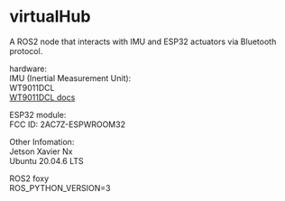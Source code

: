 # virtualHub
A ROS2 node that interacts with IMU and ESP32 actuators via Bluetooth protocol.

hardware:  
IMU (Inertial Measurement Unit):  
WT9011DCL     
[WT9011DCL docs](https://wit-motion.yuque.com/wumwnr/docs/eeb0ridm0cnakfyn?singleDoc#%20%E3%80%8AWT9011DCL-BT50%E4%BA%A7%E5%93%81%E8%B5%84%E6%96%99%E3%80%8B)  

ESP32 module:  
FCC ID: 2AC7Z-ESPWROOM32


Other Infomation:  
Jetson Xavier Nx   
Ubuntu 20.04.6 LTS  

ROS2 foxy  
ROS_PYTHON_VERSION=3  
 
